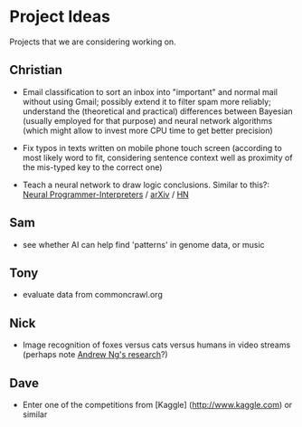 # Project Ideas

Projects that we are considering working on.

## Christian

   * Email classification to sort an inbox into "important" and normal
mail without using Gmail; possibly extend it to filter spam more
reliably; understand the (theoretical and practical) differences
between Bayesian (usually employed for that purpose) and neural
network algorithms (which might allow to invest more CPU time to get
better precision)

   * Fix typos in texts written on mobile phone touch screen (according to most likely word to fit, considering sentence context well as proximity of the mis-typed key to the correct one)

   * Teach a neural network to draw logic conclusions. Similar to this?: [Neural Programmer-Interpreters](http://www-personal.umich.edu/~reedscot/iclr_project.html) / [arXiv](http://arxiv.org/abs/1511.06279) / [HN](https://news.ycombinator.com/item?id=11617971)

## Sam

   * see whether AI can help find 'patterns' in genome data, or music

## Tony

   * evaluate data from commoncrawl.org

## Nick

   * Image recognition of foxes versus cats versus humans in video streams 
     (perhaps note [Andrew Ng's research](People.md)?)

## Dave

   * Enter one of the competitions from [Kaggle] (http://www.kaggle.com) or similar

